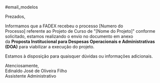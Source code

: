 #email_modelos 

Prezados,

  
Informamos que a FADEX recebeu o processo [Numero do Processo] referente ao Projeto de Curso de "[Nome do Projeto]" conforme solicitado, estamos realizando o envio no documento em anexo da **Proposta Institucional para Despesas Operacionais e Administrativas (DOA)** para viabilizar a execução do projeto.  
  
Estamos à disposição para quaisquer dúvidas ou informações adicionais.  
  
Atenciosamente,  
Edinaldo José de Oliveira Filho  
Assistente Administrativo